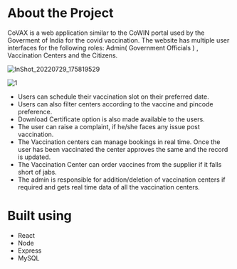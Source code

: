 # About the Project

CoVAX is a web application similar to the CoWIN portal used by the Goverment of India for the covid vaccination. The website has multiple user interfaces for the following roles: Admin( Government Officials ) , Vaccination Centers and the Citizens.

![InShot_20220729_175819529](https://user-images.githubusercontent.com/90449846/181758553-3d790397-ca13-4a43-a0b2-284d7fe1ac0f.jpg)

![1](https://user-images.githubusercontent.com/90449846/181754973-883bca3f-f4a1-4745-b476-c9f36abcfff1.png)
* Users can schedule their vaccination slot on their preferred date.
* Users can also filter centers according to the vaccine and pincode preference.
* Download Certificate option is also made available to the users.
* The user can raise a complaint, if he/she faces any issue post vaccination.
* The Vaccination centers can manage bookings in real time. Once the user has been vaccinated the center approves the same and the record is updated.
* The Vaccination Center can order vaccines from the supplier if it falls short of jabs.
* The admin is responsible for addition/deletion of vaccination centers if required and gets real time data of all the vaccination centers.

# Built using
* React
* Node
* Express
* MySQL


